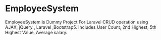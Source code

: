 # EmployeeSystem
EmployeeSystem is Dummy Project For Laravel CRUD operation using AJAX, jQuery , Laravel ,Bootstrap5. Includes User Count, 2nd Highest, 5th Highest Value, Average salary.
